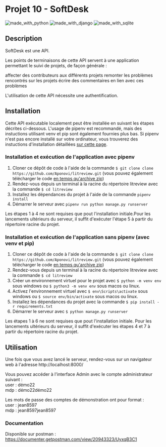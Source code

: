 # Projet 10 -  SoftDesk

![made_with_python](https://img.shields.io/badge/Python-3776AB?style=for-the-badge&logo=python&logoColor=white)
![made_with_django](https://img.shields.io/badge/Django-092E20?style=for-the-badge&logo=django&logoColor=white)
![made_with_sqlite](https://img.shields.io/badge/SQLite-07405E?style=for-the-badge&logo=sqlite&logoColor=white)


## Description

SoftDesk est une API.

Les points de terminaisons de cette API servent à une application permettant le suivi de projets, de façon générale :

affecter des contributeurs aux différents projets
remonter les problèmes rencontrés sur les projets
écrire des commentaires en lien avec ces problèmes

L'utilisation de cette API nécessite une authentification.

## Installation

Cette API exécutable localement peut être installée en suivant les étapes décrites ci-dessous. L'usage de pipenv est recommandé, mais des instuctions utilisant venv et pip sont également fournies plus bas. Si pipenv n'est pas encore installé sur votre ordinateur, vous trouverez des instuctions d'installation détaillées [sur cette page](docs/pipenv/installation-fr.md).

### Installation et exécution de l'application avec pipenv

1. Cloner ce dépôt de code à l'aide de la commande `$ git clone clone https://github.com/Aponovi/litreview.git` (vous pouvez également télécharger le code [en temps qu'archive zip](https://github.com/Aponovi/litreview/archive/refs/heads/alter_login.zip))
2. Rendez-vous depuis un terminal à la racine du répertoire litreview avec la commande `$ cd litreview`
3. Installez les dépendances du projet à l'aide de la commande `pipenv install`
5. Démarrer le serveur avec `pipenv run python manage.py runserver`

Les étapes 1 à 4 ne sont requises que pout l'installation initiale.Pour les lancements ultérieurs du serveur, il suffit d'exécuter l'étape 5 à partir du répertoire racine du projet.

### Installation et exécution de l'application sans pipenv (avec venv et pip)

1. Cloner ce dépôt de code à l'aide de la commande `$ git clone clone https://github.com/Aponovi/litreview.git` (vous pouvez également télécharger le code [en temps qu'archive zip](https://github.com/Aponovi/litreview/archive/refs/heads/alter_login.zip))
2. Rendez-vous depuis un terminal à la racine du répertoire litreview avec la commande `$ cd litreview`
3. Créer un environnement virtuel pour le projet avec `$ python -m venv env` sous windows ou `$ python3 -m venv env` sous macos ou linux.
4. Activez l'environnement virtuel avec `$ env\Scripts\activate` sous windows ou `$ source env/bin/activate` sous macos ou linux.
5. Installez les dépendances du projet avec la commande `$ pip install -r requirements.txt`
6. Démarrer le serveur avec `$ python manage.py runserver`

Les étapes 1 à 6 ne sont requises que pout l'installation initiale. Pour les lancements ultérieurs du serveur, il suffit d'exécuter les étapes 4 et 7 à partir du répertoire racine du projet.


## Utilisation

Une fois que vous avez lancé le serveur, rendez-vous sur un navigateur web à l'adresse http://localhost:8000/

Vous pouvez accéder à l'interface Admin avec le compte administrateur suivant :\
user : démo22\
mdp : démo22démo22

Les mots de passe des comptes de démonstration ont pour format :\
user : jean8597\
mdp : jean8597jean8597

### Documentation

Disponible sur postman : https://documenter.getpostman.com/view/20943323/UyxqB3C1
